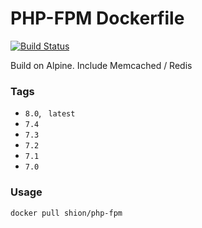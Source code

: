 # PHP-FPM Dockerfile

[![Build Status](https://travis-ci.org/joyshion/php-fpm-dockerfile.svg?branch=master)](https://travis-ci.org/joyshion/php-fpm-dockerfile)

Build on Alpine. Include Memcached / Redis

### Tags
- `8.0`, ` latest`
- `7.4`
- `7.3`
- `7.2`
- `7.1`
- `7.0`

### Usage
```sh
docker pull shion/php-fpm
```
